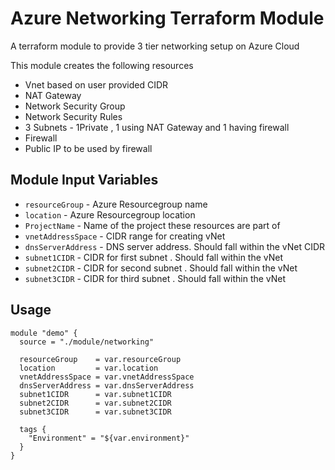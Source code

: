 Azure Networking Terraform Module
===========

A terraform module to provide 3 tier networking setup on Azure Cloud

This module creates the following resources
* Vnet based on user provided CIDR
* NAT Gateway
* Network Security Group
* Network Security Rules
* 3 Subnets - 1Private , 1 using NAT Gateway and 1 having firewall
* Firewall
* Public IP to be used by firewall

Module Input Variables
----------------------

- `resourceGroup` - Azure Resourcegroup name
- `location` - Azure Resourcegroup location
- `ProjectName` - Name of the project these resources are part of
- `vnetAddressSpace` - CIDR range for creating vNet
- `dnsServerAddress` - DNS server address. Should fall within the vNet CIDR
- `subnet1CIDR` - CIDR for first subnet . Should fall within the vNet
- `subnet2CIDR` - CIDR for second subnet . Should fall within the vNet
- `subnet3CIDR` - CIDR for third subnet . Should fall within the vNet

Usage
-----

```hcl
module "demo" {
  source = "./module/networking"

  resourceGroup    = var.resourceGroup
  location         = var.location
  vnetAddressSpace = var.vnetAddressSpace
  dnsServerAddress = var.dnsServerAddress
  subnet1CIDR      = var.subnet1CIDR
  subnet2CIDR      = var.subnet2CIDR
  subnet3CIDR      = var.subnet3CIDR

  tags {
    "Environment" = "${var.environment}"
  }
}
```


